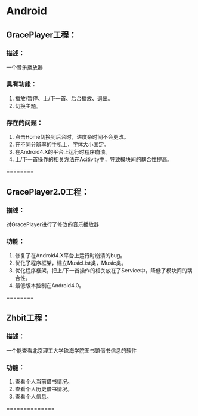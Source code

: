 Android
=======

GracePlayer工程：  
------------------------
### 描述：  
一个音乐播放器  

### 具有功能：  
1. 播放/暂停、上/下一首、后台播放、退出。  
2. 切换主题。  

### 存在的问题：  
1. 点击Home切换到后台时，进度条时间不会更改。  
2. 在不同分辨率的手机上，字体大小固定。  
3. 在Android4.X的平台上运行时程序崩溃。  
4. 上/下一首操作的相关方法在Acitivity中，导致模块间的耦合性提高。  

========

GracePlayer2.0工程：  
----------------------------
### 描述：  
对GracePlayer进行了修改的音乐播放器  

### 功能：  
1. 修复了在Android4.X平台上运行时崩溃的bug。  
2. 优化了程序框架，建立MusicList类，Music类。  
3. 优化程序框架，把上/下一首操作的相关放在了Service中，降低了模块间的耦合性。  
4. 最低版本控制在Android4.0。  

========

Zhbit工程：  
----------------------------
### 描述：  
一个能查看北京理工大学珠海学院图书馆借书信息的软件  

### 功能：  
1. 查看个人当前借书情况。  
2. 查看个人历史借书情况。  
3. 查看个人信息。   

==============


